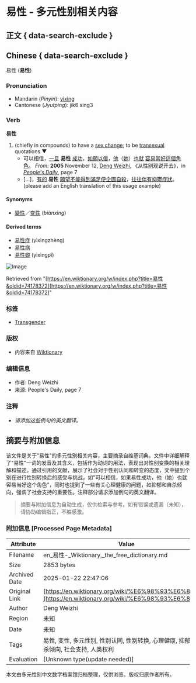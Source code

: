 # 易性 - 多元性别相关内容

## 正文 { data-search-exclude }


## Chinese { data-search-exclude }

易性 (**易性**)

### Pronunciation

- Mandarin (_Pinyin_): [yìxìng](https://en.wiktionary.org/wiki/y%C3%ACx%C3%ACng)
- Cantonese (_Jyutping_): jik6 sing3

### Verb

**易性**

1. (chiefly in compounds) to have a [sex change](https://en.wiktionary.org/wiki/sex_change#English); to be [transexual](https://en.wiktionary.org/wiki/transexual#English) quotations ▼
    - 可以相信，[一旦](https://wiki/%E4%B8%80%E6%97%A6#Chinese) **易性** [成功](https://wiki/%E6%88%90%E5%8A%9F#Chinese)，[如願以償](https://wiki/%E5%A6%82%E9%A1%98%E4%BB%A5%E5%84%9F#Chinese)，[他](https://wiki/%E4%BB%96#Chinese)（[她](https://wiki/%E5%A5%B9#Chinese)）[也](https://wiki/%E4%B9%9F#Chinese)[就](https://wiki/%E5%B0%B1#Chinese) [容易](https://wiki/%E5%AE%B9%E6%98%93#Chinese)[當](https://wiki/%E7%95%B6#Chinese)[好](https://wiki/%E5%A5%BD#Chinese)[這個](https://wiki/%E9%80%99%E5%80%8B#Chinese)[角色](https://wiki/%E8%A7%92%E8%89%B2#Chinese)。 _From:_ **2005** November 12, [Deng Weizhi](https://en.wikipedia.org/wiki/Deng_Weizhi), 《从性别观说开去》，in _[People's Daily](https://en.wikipedia.org/wiki/People%27s_Daily)_, page 7
    - […]，[有的](https://wiki/%E6%9C%89%E7%9A%84#Chinese) **易性** [願望](https://wiki/%E9%A1%98%E6%9C%9B#Chinese)[不能](https://wiki/%E4%B8%8D%E8%83%BD#Chinese)[得到](https://wiki/%E5%BE%97%E5%88%B0#Chinese)[滿足](https://wiki/%E6%BB%BF%E8%B6%B3#Chinese)[便](https://wiki/%E4%BE%BF#Chinese)[企圖](https://wiki/%E4%BC%81%E5%9C%96#Chinese)[自殺](https://wiki/%E8%87%AA%E6%AE%BA#Chinese)，[往往](https://wiki/%E5%BE%80%E5%BE%80#Chinese)[伴有](https://wiki/%E4%BC%B4%E6%9C%89#Chinese)[抑鬱](https://wiki/%E6%8A%91%E9%AC%B1#Chinese)[症狀](https://wiki/%E7%97%87%E7%8B%80#Chinese)。(please add an English translation of this usage example)
    
#### Synonyms

- [變性](https://wiki/%E8%AE%8A%E6%80%A7#Chinese)／[变性](https://wiki/%E5%8F%98%E6%80%A7#Chinese) (_biànxìng_)

#### Derived terms

- [易性症](https://wiki/%E6%98%93%E6%80%A7%E7%97%87#Chinese) (yìxìngzhèng)
- [易性病](https://wiki/%E6%98%93%E6%80%A7%E7%97%85#Chinese)
- [易性癖](https://wiki/%E6%98%93%E6%80%A7%E7%99%96#Chinese) (yìxìngpǐ)

![Image](https://login.wikimedia.org/wiki/Special:CentralAutoLogin/start?useformat=desktop&type=1x1&usesul3=0)

Retrieved from "[https://en.wiktionary.org/w/index.php?title=易性&oldid=74178372](https://en.wiktionary.org/w/index.php?title=易性&oldid=74178372)"

### 标签

- [Transgender](https://wiki/zh:Transgender)

### 版权

- 内容来自 [Wiktionary](https://www.wiktionary.org/)

### 编辑信息
- 作者: Deng Weizhi
- 来源: People's Daily, page 7

### 注释
- _请添加这些例句的英文翻译。_
<!-- tcd_original_link https://en.wiktionary.org/wiki/%E6%98%93%E6%80%A7 -->


## 摘要与附加信息

<!-- tcd_abstract -->
该文件是关于"易性"的多元性别相关内容，主要摘录自维基词典。文件中详细解释了"易性"一词的发音及其含义，包括作为动词的用法，表现出对性别变换的相关理解和描述。通过引用的文献，展示了社会对于性别认同和转变的态度，文中提到个别在进行性别转换后的感受与挑战，如"可以相信，如果易性成功，他（她）也就容易当好这个角色"，同时也提到了一些有关心理健康的问题，如抑郁和自杀倾向，强调了社会支持的重要性。注释部分请求添加例句的英文翻译。
<!-- tcd_abstract_end -->

> 摘要与附加信息为自动生成，仅供检索与参考。如有错误或遗漏（未知），请协助编辑指正，不胜感激。

### 附加信息 [Processed Page Metadata]

| Attribute       | Value                                  |
|-----------------|----------------------------------------|
| Filename        | en_易性-_Wiktionary,_the_free_dictionary.md                             |
| Size            | 2853 bytes                           |
| Archived Date   | 2025-01-22 22:47:06                             |
| Original Link   | [https://en.wiktionary.org/wiki/%E6%98%93%E6%80%A7](https://en.wiktionary.org/wiki/%E6%98%93%E6%80%A7)                       |
| Author          | Deng Weizhi                               |
| Region          | 未知                               |
| Date            | 未知                                 |
| Tags            | 易性, 变性, 多元性别, 性别认同, 性别转换, 心理健康, 抑郁症, 自杀倾向, 社会支持, 人类权利                                 |
| Evaluation            | [Unknown type(update needed)]                                 |
<!-- tcd_table_end -->

本文由多元性别中文数字档案馆归档整理，仅供浏览。版权归原作者所有。
